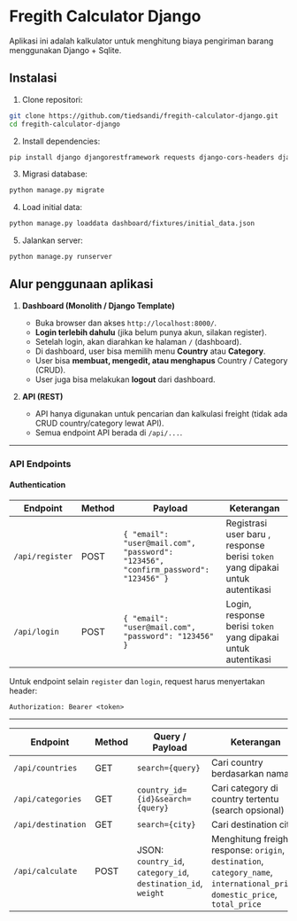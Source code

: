 # Fregith Calculator Django

Aplikasi ini adalah kalkulator untuk menghitung biaya pengiriman barang menggunakan Django + Sqlite.

## Instalasi

1. Clone repositori:

```bash
git clone https://github.com/tiedsandi/fregith-calculator-django.git
cd fregith-calculator-django
```

2. Install dependencies:

```bash
pip install django djangorestframework requests django-cors-headers djangorestframework-simplejwt python-dotenv
```

3. Migrasi database:

```bash
python manage.py migrate
```

4. Load initial data:

```bash
python manage.py loaddata dashboard/fixtures/initial_data.json
```

5. Jalankan server:

```bash
python manage.py runserver
```

## Alur penggunaan aplikasi

1. **Dashboard (Monolith / Django Template)**

   - Buka browser dan akses `http://localhost:8000/`.
   - **Login terlebih dahulu** (jika belum punya akun, silakan register).
   - Setelah login, akan diarahkan ke halaman `/` (dashboard).
   - Di dashboard, user bisa memilih menu **Country** atau **Category**.
   - User bisa **membuat, mengedit, atau menghapus** Country / Category (CRUD).
   - User juga bisa melakukan **logout** dari dashboard.

2. **API (REST)**

   - API hanya digunakan untuk pencarian dan kalkulasi freight (tidak ada CRUD country/category lewat API).
   - Semua endpoint API berada di `/api/...`.

---

### API Endpoints

#### Authentication

| Endpoint        | Method | Payload                                                                            | Keterangan                                                                    |
| --------------- | ------ | ---------------------------------------------------------------------------------- | ----------------------------------------------------------------------------- |
| `/api/register` | POST   | `{ "email": "user@mail.com", "password": "123456", "confirm_password": "123456" }` | Registrasi user baru , response berisi `token` yang dipakai untuk autentikasi |
| `/api/login`    | POST   | `{ "email": "user@mail.com", "password": "123456" }`                               | Login, response berisi `token` yang dipakai untuk autentikasi                 |

Untuk endpoint selain `register` dan `login`, request harus menyertakan header:

```
Authorization: Bearer <token>
```

---

| Endpoint           | Method | Query / Payload                                               | Keterangan                                                                                                                     |
| ------------------ | ------ | ------------------------------------------------------------- | ------------------------------------------------------------------------------------------------------------------------------ |
| `/api/countries`   | GET    | `search={query}`                                              | Cari country berdasarkan nama                                                                                                  |
| `/api/categories`  | GET    | `country_id={id}&search={query}`                              | Cari category di country tertentu (search opsional)                                                                            |
| `/api/destination` | GET    | `search={city}`                                               | Cari destination city                                                                                                          |
| `/api/calculate`   | POST   | JSON: `country_id`, `category_id`, `destination_id`, `weight` | Menghitung freight, response: `origin`, `destination`, `category_name`, `international_price`, `domestic_price`, `total_price` |
